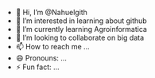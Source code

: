 - 👋 Hi, I’m @Nahuelgith
- 👀 I’m interested in learning about github
- 🌱 I’m currently learning Agroinformatica
- 💞️ I’m looking to collaborate on big data
- 📫 How to reach me ...
- 😄 Pronouns: ...
- ⚡ Fun fact: ...

<!---
Nahuelgith/Nahuelgith is a ✨ special ✨ repository because its `README.md` (this file) appears on your GitHub profile.
You can click the Preview link to take a look at your changes.
--->
